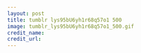```yaml
---
layout: post
title: tumblr lys95bU6yh1r68q57o1 500
image: tumblr_lys95bU6yh1r68q57o1_500.gif
credit_name: 
credit_url:
---
```


